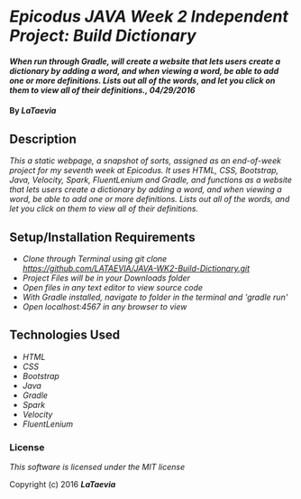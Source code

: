 # _Epicodus JAVA Week 2 Independent Project: Build Dictionary_

#### _When run through Gradle, will create a website that lets users create a dictionary by adding a word, and when viewing a word, be able to add one or more definitions. Lists out all of the words, and let you click on them to view all of their definitions., 04/29/2016_

#### By _**LaTaevia**_

## Description

_This a static webpage, a snapshot of sorts, assigned as an end-of-week project for my seventh week at Epicodus. It uses HTML, CSS, Bootstrap, Java, Velocity, Spark, FluentLenium and Gradle, and functions as a website that lets users create a dictionary by adding a word, and when viewing a word, be able to add one or more definitions. Lists out all of the words, and let you click on them to view all of their definitions._

## Setup/Installation Requirements

* _Clone through Terminal using git clone https://github.com/LATAEVIA/JAVA-WK2-Build-Dictionary.git_
* _Project Files will be in your Downloads folder_
* _Open files in any text editor to view source code_
* _With Gradle installed, navigate to folder in the terminal and 'gradle run'_
* _Open localhost:4567 in any browser to view_

## Technologies Used

* _HTML_
* _CSS_
* _Bootstrap_
* _Java_
* _Gradle_
* _Spark_
* _Velocity_
* _FluentLenium_


### License

*This software is licensed under the MIT license*

Copyright (c) 2016 **_LaTaevia_**
